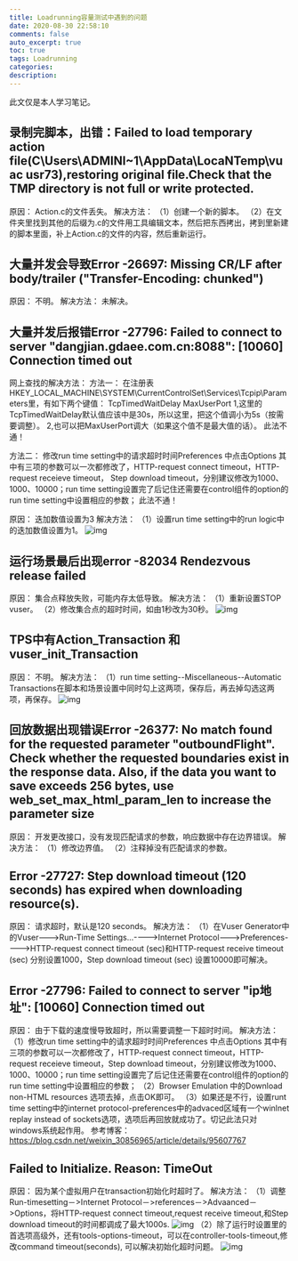```yaml
---
title: Loadrunning容量测试中遇到的问题
date: 2020-08-30 22:58:10
comments: false
auto_excerpt: true
toc: true
tags: Loadrunning
categories: 
description:
---
```

此文仅是本人学习笔记。

## 录制完脚本，出错：Failed to load temporary action file(C\Users\ADMINI~1\AppData\LocaNTemp\vuac usr73),restoring original file.Check that the TMP directory is not full or write protected.
原因：
Action.c的文件丢失。
解决方法：
（1）创建一个新的脚本。
（2）在文件夹里找到其他的后缀为.c的文件用工具编辑文本，然后把东西拷出，拷到里新建的脚本里面，补上Action.c的文件的内容，然后重新运行。
## 大量并发会导致Error -26697: Missing CR/LF after body/trailer ("Transfer-Encoding: chunked")
原因：
不明。
解决方法：
未解决。
## 大量并发后报错Error -27796: Failed to connect to server "dangjian.gdaee.com.cn:8088": [10060] Connection timed out
网上查找的解决方法：
方法一：
在注册表HKEY_LOCAL_MACHINE\SYSTEM\CurrentControlSet\Services\Tcpip\Parameters里，有如下两个键值：
TcpTimedWaitDelay
MaxUserPort
1,这里的TcpTimedWaitDelay默认值应该中是30s，所以这里，把这个值调小为5s（按需要调整）。
2,也可以把MaxUserPort调大（如果这个值不是最大值的话）。
此法不通！

方法二：
修改run time setting中的请求超时时间Preferences 中点击Options 其中有三项的参数可以一次都修改了，HTTP-request connect timeout，HTTP-request receieve timeout，
Step download timeout，分别建议修改为1000、1000、10000；run time setting设置完了后记住还需要在control组件的option的run time setting中设置相应的参数；
此法不通！

原因：
迭加数值设置为3
解决方法：
（1）设置run time setting中的run logic中的迭加数值设置为1。
![img](/images/CapacityTestingIssues1.png)
## 运行场景最后出现error -82034 Rendezvous release failed
原因：
集合点释放失败，可能内存太低导致。
解决方法：
（1）重新设置STOP vuser。
（2）修改集合点的超时时间，如由1秒改为30秒。
![img](/images/CapacityTestingIssues2.png)
## TPS中有Action_Transaction 和 vuser_init_Transaction
原因：
不明。
解决方法：
（1）run time setting--Miscellaneous--Automatic Transactions在脚本和场景设置中同时勾上这两项，保存后，再去掉勾选这两项，再保存。
![img](/images/CapacityTestingIssues3.png)

## 回放数据出现错误Error -26377: No match found for the requested parameter "outboundFlight". Check whether the requested boundaries exist in the response data. Also, if the data you want to save exceeds 256 bytes, use web_set_max_html_param_len to increase the parameter size
原因：
开发更改接口，没有发现匹配请求的参数，响应数据中存在边界错误。
解决方法：
（1）修改边界值。
（2）注释掉没有匹配请求的参数。
## Error -27727: Step download timeout (120 seconds) has expired when downloading resource(s).
原因：
请求超时，默认是120 seconds。
解决方法：
（1）在Vuser Generator中的Vuser--->Run-Time Settings...---->Internet Protocol--->Preferences---->HTTP-request connect timeout (sec)和HTTP-request receive timeout (sec) 分别设置1000，Step download timeout (sec) 设置10000即可解决。
## Error -27796: Failed to connect to server "ip地址": [10060] Connection timed out
原因：
由于下载的速度慢导致超时，所以需要调整一下超时时间。
解决方法：
（1）修改run time setting中的请求超时时间Preferences 中点击Options 其中有三项的参数可以一次都修改了，HTTP-request connect timeout，HTTP-request receieve timeout，Step download timeout，分别建议修改为1000、1000、10000；run time setting设置完了后记住还需要在control组件的option的run time setting中设置相应的参数；
（2）Browser Emulation 中的Download non-HTML resources 选项去掉，点击OK即可。
（3）如果还是不行，设置runt time setting中的internet protocol-preferences中的advaced区域有一个winlnet replay instead of sockets选项，选项后再回放就成功了。切记此法只对windows系统起作用。
参考博客：https://blog.csdn.net/weixin_30856965/article/details/95607767
## Failed to Initialize. Reason: TimeOut 
原因：
因为某个虚拟用户在transaction初始化时超时了。
解决方法：
（1）调整 Run-timesetting－>Internet Protocol－>references－>Advaanced－>Options，将HTTP-request connect timeout,request receive timeout,和Step download timeout的时间都调成了最大1000s.
![img](/images/CapacityTestingIssues4.png)
（2）除了运行时设置里的首选项高级外，还有tools-options-timeout，可以在controller-tools-timeout,修改command timeout(seconds), 可以解决初始化超时问题。
![img](/images/CapacityTestingIssues5.png)